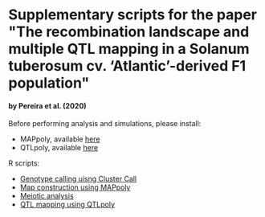 # Supplementary scripts for the paper "The recombination landscape and multiple QTL mapping in a Solanum tuberosum cv. ‘Atlantic’-derived F1 population" 
#### by Pereira et al. (2020)

Before performing analysis and simulations, please install:

- MAPpoly, available [here](https://github.com/mmollina/MAPPoly)
- QTLpoly, available [here](https://github.com/guilherme-pereira/QTLpoly)

R scripts:
- [Genotype calling uisng Cluster Call](https://github.com/mmollina/B2721_map/blob/master/cluster_call/genotype_calling_B2721.R)
- [Map construction using MAPpoly](https://github.com/mmollina/B2721_map/blob/master/mapping/map_script.R)
- [Meiotic analysis](https://github.com/mmollina/B2721_map/blob/master/meiosis/meiotic_configuration_heuristic.R)
- [QTL mapping using QTLpoly]()
